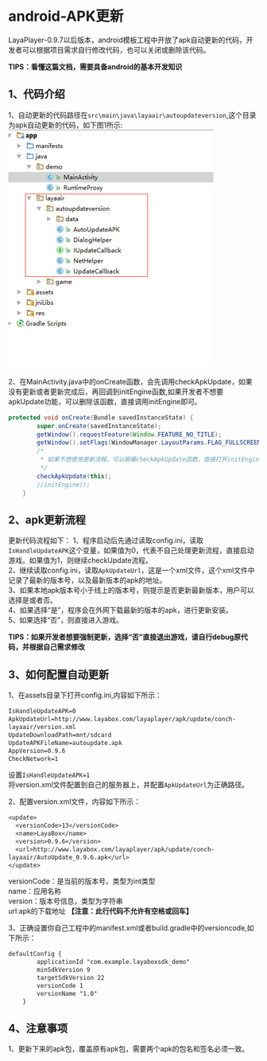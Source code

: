 
# android-APK更新

LayaPlayer-0.9.7以后版本，android模板工程中开放了apk自动更新的代码，开发者可以根据项目需求自行修改代码，也可以关闭或删除该代码。

**TIPS：看懂这篇文档，需要具备android的基本开发知识**

## 1、代码介绍

1、自动更新的代码路径在`src\main\java\layaair\autoupdateversion`,这个目录为apk自动更新的代码，如下图1所示:
![图1](img/1.jpg)   

2、在MainActivity.java中的onCreate函数，会先调用checkApkUpdate，如果没有更新或者更新完成后，再回调到initEngine函数,如果开发者不想要apkUpdate功能，可以删除该函数，直接调用initEngine即可。

```java
protected void onCreate(Bundle savedInstanceState) {
        super.onCreate(savedInstanceState);
        getWindow().requestFeature(Window.FEATURE_NO_TITLE);
        getWindow().setFlags(WindowManager.LayoutParams.FLAG_FULLSCREEN, WindowManager.LayoutParams.FLAG_FULLSCREEN);
        /*
         * 如果不想使用更新流程，可以屏蔽checkApkUpdate函数，直接打开initEngine函数
         */
        checkApkUpdate(this);
        //initEngine();
    }
```

## 2、apk更新流程

更新代码流程如下：
1、程序启动后先通过读取config.ini，读取`IsHandleUpdateAPK`这个变量，如果值为0，代表不自己处理更新流程，直接启动游戏。如果值为1，则继续checkUpdate流程。  
2、继续读取config.ini，读取`ApkUpdateUrl`，这是一个xml文件，这个xml文件中记录了最新的版本号，以及最新版本的apk的地址。  
3、如果本地apk版本号小于线上的版本号，则提示是否更新最新版本，用户可以选择是或者否。  
4、如果选择“是”，程序会在外网下载最新的版本的apk，进行更新安装。  
5、如果选择“否”，则直接进入游戏。

**TIPS：如果开发者想要强制更新，选择“否”直接退出游戏，请自行debug原代码，并根据自己需求修改**

## 3、如何配置自动更新

1、在assets目录下打开config.ini,内容如下所示：
```
IsHandleUpdateAPK=0
ApkUpdateUrl=http://www.layabox.com/layaplayer/apk/update/conch-layaair/version.xml
UpdateDownloadPath=mnt/sdcard
UpdateAPKFileName=autoupdate.apk
AppVersion=0.9.6
CheckNetwork=1
```
设置`IsHandleUpdateAPK=1`  
将version.xml文件配置到自己的服务器上，并配置`ApkUpdateUrl`为正确路径。  

2、配置version.xml文件，内容如下所示：
```
<update>
  <versionCode>13</versionCode>
  <name>LayaBox</name>
  <version>0.9.6</version>
  <url>http://www.layabox.com/layaplayer/apk/update/conch-layaair/AutoUpdate_0.9.6.apk</url>
</update>
```
versionCode：是当前的版本号，类型为int类型  
name：应用名称  
version：版本号信息，类型为字符串  
url:apk的下载地址 **【注意：此行代码不允许有空格或回车】**   

3、正确设置你自己工程中的manifest.xml或者build.gradle中的versioncode,如下所示：
```
defaultConfig {
        applicationId "com.example.layaboxsdk_demo"
        minSdkVersion 9
        targetSdkVersion 22
        versionCode 1
        versionName "1.0"
    }
```

## 4、注意事项

1、更新下来的apk包，覆盖原有apk包，需要两个apk的包名和签名必须一致。  
